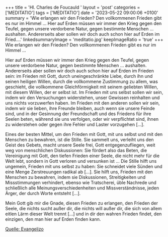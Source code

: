 +++
title = 'Hl. Charles de Foucauld  '
layout = 'post'
categories = ['MEDITATIO']
tags = ['MEDITATIO']
date = '2023-05-22 09:00:06 +0100'
summary = 'Wie erlangen wir den Frieden? Den vollkommenen Frieden gibt es nur im Himmel …   Hier auf Erden müssen wir immer den Krieg gegen den Teufel, gegen unsere verdorbene Natur, gegen bestimmte Menschen … aushalten. Andererseits aber sollen wir doch auch schon hier auf Erden im Fried....'
linkedsummaryImage = 'meditatio.jpg'
keepImageRatio = 'true'
+++
Wie erlangen wir den Frieden? Den vollkommenen Frieden gibt es nur im Himmel … 

Hier auf Erden müssen wir immer den Krieg gegen den Teufel, gegen unsere verdorbene Natur, gegen bestimmte Menschen … aushalten. Andererseits aber sollen wir doch auch schon hier auf Erden im Frieden sein: im Frieden mit Gott, durch uneingeschränkte Liebe, durch ihn und seinen heiligen Willen, durch die vollkommene Zustimmung zu allem, was geschieht, die vollkommene Gleichförmigkeit mit seinem geliebten Willen, mit diesem Willen, der er selbst ist.<!--more--> Im Frieden mit uns selbst sollen wir sein, indem wir den Versuchungen widerstehen, unser Gewissen reinhalten und uns nichts vorzuwerfen haben. Im Frieden mit den anderen sollen wir sein, indem wir sie lieben, ihre Freunde bleiben, auch wenn sie unsere Feinde sind, und in der Gesinnung der Freundschaft und des Friedens für ihre Seelen beten, während sie uns verfolgen, oder wir verpflichtet sind, ihnen zu widerstehen oder gegen ihre Fehler und Laster vorzugehen […].

Eines der besten Mittel, um den Frieden mit Gott, mit uns selbst und mit den Menschen zu bewahren, ist die Stille. Sie sammelt uns, verleiht uns den Geist des Gebets, macht unsere Seele frei, Gott entgegenzufliegen, weit weg von menschlichen Diskussionen: Sie fördert also das Beten, die Vereinigung mit Gott, den tiefen Frieden einer Seele, die nicht mehr für die Welt lebt, sondern in Gott verloren und versunken ist … Die Stille hilft uns ungemein, Frieden mit uns selbst zu haben: Sie schneidet viele Sünden und eine Menge Zerstreuungen radikal ab […]. Sie hilft uns, Frieden mit den Menschen zu bewahren, indem sie Diskussionen, Streitigkeiten und Missstimmungen verhindert, ebenso wie Tratscherei, üble Nachrede und schließlich alle Meinungsverschiedenheiten und Missverständnisse, jeden Ärger, der durch Worte entsteht […].

Mein Gott gib mir die Gnade, diesen Frieden zu erlangen, den Frieden der Seele, die nichts sucht außer dir, die nichts will außer dir, die sich von allem eitlen Lärm dieser Welt trennt […] und in dir den wahren Frieden findet, den einzigen, den man hier auf Erden finden kann.



[Quelle: Evangelizo](https://evangeliumtagfuertag.org/DE/gospel)
